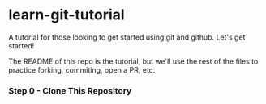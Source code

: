 # learn-git-tutorial
A tutorial for those looking to get started using git and github. Let's get started!

The README of this repo is the tutorial, but we'll use the rest of the files to practice forking, commiting, open a PR, etc. 

### Step 0 - Clone This Repository
